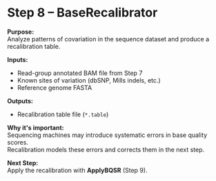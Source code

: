 # Step 8 – BaseRecalibrator

**Purpose:**  
Analyze patterns of covariation in the sequence dataset and produce a recalibration table.

**Inputs:**  
- Read-group annotated BAM file from Step 7
- Known sites of variation (dbSNP, Mills indels, etc.)
- Reference genome FASTA

**Outputs:**  
- Recalibration table file (`*.table`)

**Why it's important:**  
Sequencing machines may introduce systematic errors in base quality scores.  
Recalibration models these errors and corrects them in the next step.

**Next Step:**  
Apply the recalibration with **ApplyBQSR** (Step 9).
